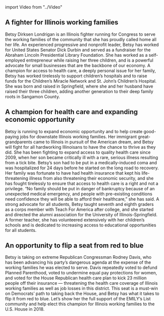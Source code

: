 import Video from "../Video"

## A fighter for Illinois working families

Betsy Dirksen Londrigan is an Illinois fighter running for Congress to serve the working families of the community that she has proudly called home all her life. An experienced progressive and nonprofit leader, Betsy has worked for United States Senator Dick Durbin and served as a fundraiser for the Abraham Lincoln Presidential Library Foundation. She has worked as a self-employed entrepreneur while raising her three children, and is a powerful advocate for small businesses that are the backbone of our economy. A champion for access to health care, a deeply personal issue for her family, Betsy has worked tirelessly to support children’s hospitals and to raise funds for the Children’s Miracle Network and St. John’s Children’s Hospital. She was born and raised in Springfield, where she and her husband have raised their three children, adding another generation to their deep family roots in Sangamon County.

## A champion for health care and expanding economic opportunity

Betsy is running to expand economic opportunity and to help create good-paying jobs for downstate Illinois working families. Her immigrant great-grandparents came to Illinois in pursuit of the American dream, and Betsy will fight for all hardworking Illinoisans to have the chance to thrive as they did. She has been fighting to expand access to quality health care since 2009, when her son became critically ill with a rare, serious illness resulting from a tick bite. Betsy’s son had to be put in a medically-induced coma and was hospitalized for 24 days before he started on the long road to recovery. Her family was fortunate to have had health insurance that kept his life-threatening illness from also threatening their economic security, and she has fought tirelessly to ensure that access to health care is a right and not a privilege. “No family should be put in danger of bankruptcy because of an unexpected medical emergency, and people with pre-existing conditions need confidence they will be able to afford their healthcare,” she has said. A strong advocate for all students, Betsy taught seventh and eighth graders as a corps member with Teach For America after college, and she started and directed the alumni association for the University of Illinois-Springfield. A former teacher, she has volunteered extensively with her children’s schools and is dedicated to increasing access to educational opportunities for all students.

## An opportunity to flip a seat from red to blue

Betsy is taking on extreme Republican Congressman Rodney Davis, who has been advancing his party’s dangerous agenda at the expense of the working families he was elected to serve. Davis repeatedly voted to defund Planned Parenthood, voted to undermine equal pay protections for women, and voted for the House Republican health care plan to kick 23 million people off their insurance — threatening the health care coverage of Illinois working families as well as job losses in this district. This seat is a must-win on Democrats’ path to taking back the House, and Betsy has what it takes to flip it from red to blue. Let’s show her the full support of the EMILY’s List community and help elect this champion for Illinois working families to the U.S. House in 2018.

